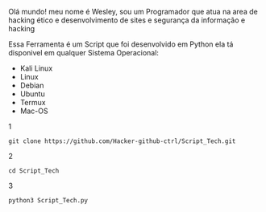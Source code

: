 Olá mundo! meu nome é Wesley, sou um Programador que atua na area de hacking ético e desenvolvimento de sites e segurança da informação e hacking

Essa Ferramenta é um Script que foi desenvolvido em Python
ela tá disponivel em qualquer Sistema Operacional:

* Kali Linux
* Linux
* Debian
* Ubuntu
* Termux
* Mac-OS

1
```
git clone https://github.com/Hacker-github-ctrl/Script_Tech.git
```
2
```
cd Script_Tech
```
3
```
python3 Script_Tech.py
```
